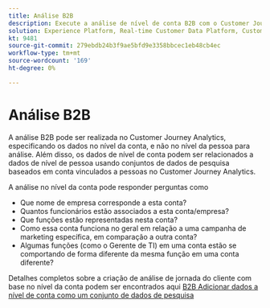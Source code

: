 ```yaml
---
title: Análise B2B
description: Execute a análise de nível de conta B2B com o Customer Journey Analytics ​.
solution: Experience Platform, Real-time Customer Data Platform, Customer Journey Analytics
kt: 9481
source-git-commit: 279ebdb24b3f9ae5bfd9e3358bbcec1eb48cb4ec
workflow-type: tm+mt
source-wordcount: '169'
ht-degree: 0%

---
```


# Análise B2B

A análise B2B pode ser realizada no Customer Journey Analytics, especificando os dados no nível da conta, e não no nível da pessoa para análise. Além disso, os dados de nível de conta podem ser relacionados a dados de nível de pessoa usando conjuntos de dados de pesquisa baseados em conta vinculados a pessoas no Customer Journey Analytics.

A análise no nível da conta pode responder perguntas como

* Que nome de empresa corresponde a esta conta?
* Quantos funcionários estão associados a esta conta/empresa?
* Que funções estão representadas nesta conta?
* Como essa conta funciona no geral em relação a uma campanha de marketing específica, em comparação a outra conta?
* Algumas funções (como o Gerente de TI) em uma conta estão se comportando de forma diferente da mesma função em uma conta diferente?

Detalhes completos sobre a criação de análise de jornada do cliente com base no nível da conta podem ser encontrados aqui [B2B Adicionar dados a nível de conta como um conjunto de dados de pesquisa](https://experienceleague.adobe.com/docs/analytics-platform/using/cja-usecases/b2b.html?lang=en)
